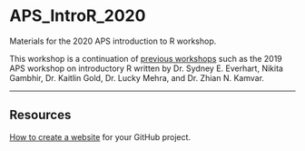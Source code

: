 # APS_IntroR_2020
Materials for the 2020 APS introduction to R workshop.

This workshop is a continuation of [previous workshops](https://github.com/everhartlab/APS_IntroR_2019) such as the 2019 APS workshop on introductory R written by Dr. Sydney E. Everhart, Nikita Gambhir, Dr. Kaitlin Gold, Dr. Lucky Mehra, and Dr. Zhian N. Kamvar.


---

## Resources

[How to create a website](https://pages.github.com/) for your GitHub project.

